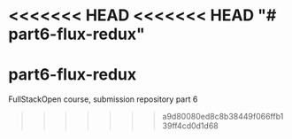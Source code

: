 <<<<<<< HEAD
<<<<<<< HEAD
"# part6-flux-redux" 
=======
# part6-flux-redux
FullStackOpen course, submission repository part 6
>>>>>>> a9d80080ed8c8b38449f066ffb139ff4cd0d1d68
